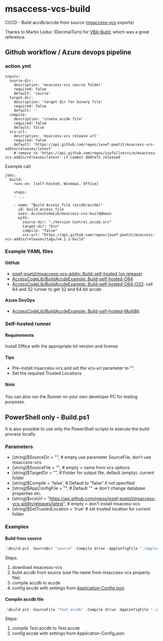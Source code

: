 # msaccess-vcs-build
CI/CD - Build accdb/accde from source ([msaccess-vcs](https://github.com/joyfullservice/msaccess-vcs-addin) exports)

Thanks to Martin Leduc (DecimalTurn) for [VBA-Build](https://github.com/DecimalTurn/VBA-Build), which was a great reference.

## Github workflow / Azure devops pipeline

### action.yml
```
inputs:
  source-dir:
    description: 'msaccess-vcs source folder'
    required: false
    default: 'source'
  target-dir:
    description: 'target dir for binary file'
    required: false
    default: ''
  compile:
    description: 'create accde file'
    required: false
    default: false
  vcs-url:
    description: 'msaccess-vcs release url'
    required: false
    default: 'https://api.github.com/repos/josef-poetzl/msaccess-vcs-addin/releases/latest'
    # remove to 'https://api.github.com/repos/joyfullservice/msaccess-vcs-addin/releases/latest' if Commit db07ef2 released
```

Example call:
```
jobs:
  build:
    runs-on: [self-hosted, Windows, Office]

    steps:
    - ...

    - name: "Build Access file (accdb/accde)"
      id: build_access_file
      uses: AccessCodeLib/msaccess-vcs-build@main
      with:
        source-dir: "./Version Control.accda.src"
        target-dir: "bin"
        compile: "false"
        vcs-url: "https://api.github.com/repos/josef-poetzl/msaccess-vcs-addin/releases/tags/v4.1.2-build"
```

### Example YAML files
#### GitHub
* [josef-poetzl/msaccess-vcs-addin: Build-self-hosted (on release)](https://github.com/josef-poetzl/msaccess-vcs-addin/blob/main/.github/workflows/build-for-release.yml)
* [AccessCodeLib/BuildAccdeExample: Build-self-hosted-O64](https://github.com/AccessCodeLib/BuildAccdeExample/blob/main/.github/workflows/Build-self-hosted-O64.yml)
* [AccessCodeLib/BuildAccdeExample: Build-self-hosted-O64-O32](https://github.com/AccessCodeLib/BuildAccdeExample/blob/main/.github/workflows/Build-self-hosted-O64-O32.yml): call 64 and 32 runner to get 32 and 64 bit accde

#### Azure DevOps
* [AccessCodeLib/BuildAccdeExample: Build-self-hosted-MultiBit](https://github.com/AccessCodeLib/BuildAccdeExample/blob/main/.azure-devops/azure-pipelines.yml)

### Self-hosted runner

#### Requirements
Install Office with the appropriate bit version and license

#### Tips
* Pre-install msaccess-vcs and set the vcs-url parameter to “”.
* Set the required Trusted Locations

##### Note
You can also run the Runner on your own developer PC for testing purposes.

## PowerShell only - Build.ps1
It is also possible to use only the PowerShell scripts to execute the build process locally.

### Parameters
* [string]$SourceDir = "", # empty use parameter SourceFile, don't use msaccess-vcs
* [string]$SourceFile = "", # empty = name from vcs options
* [string]$TargetDir = "", # Folder for output file, default (empty): current folder 
* [string]$Compile = 'false', # Default to "false" if not specified
* [string]$AppConfigFile = "", # Default "" => don't change database properties etc.
* [string]$vcsUrl = "https://api.github.com/repos/josef-poetzl/msaccess-vcs-addin/releases/latest", # empty = don't install msacess-vcs
* [string]$SetTrustedLocation = 'true' # set trusted location for current folder

### Examples

#### Build from source
```powershell
.\Build.ps1 -SourceDir "source" -Compile $true -AppConfigFile ".\Application-Config.json"
```
Steps:
1. download msacesss-vcs
2. build accdb from source (use file name from msaccess-vcs property file)
3. compile accdb to accde
4. config accde with settings from [Application-Config.json](https://github.com/AccessCodeLib/msaccess-vcs-build/blob/main/examples/Prepare-Application-Config.json)

#### Compile accdb file
```powershell
.\Build.ps1 -SourceFile "Test.accdb" -Compile $true -AppConfigFile ".\Application-Config.json"
```
Steps:
1. compile Test.accdb to Test.accde
2. config accde with settings from Application-Config.json

